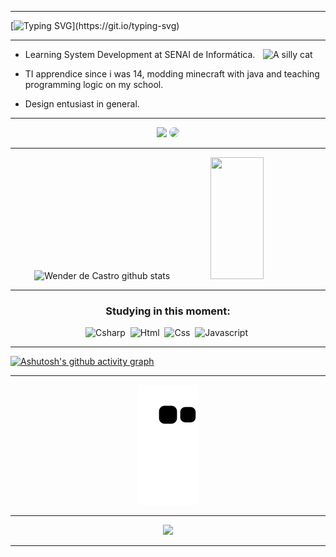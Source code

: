 <hr>
<!-- <img width=100% src="https://capsule-render.vercel.app/api?type=waving&color=00c647&height=120&section=header"/> -->

<!-- [![Typing SVG](https://readme-typing-svg.herokuapp.com/?color=ffffff&size=28&center=false&vCenter=true&width=600&lines=Seja+Bem+Vindo+:%29;Meu+nome+é+Wender;Sou+de+São+Paulo,+Brasil)](https://git.io/typing-svg)

 -->
[![Typing SVG](https://readme-typing-svg.demolab.com?font=Montserrat&size=36&pause=1000&color=00c647&background=08650000&center=true&vCenter=true&width=1280&lines=Hello!+:%29;Welcome!;My+name+is+Wender.;I'm+from+São+Paulo,+Brasil.)](https://git.io/typing-svg)



<hr>

<img src="https://i.ibb.co/CMbbKJY/gato-lascado.png" min-width="50px" max-width="100px" width="100px" align="right" alt="A silly cat">

* Learning System Development at SENAI de Informática.

* TI apprendice since i was 14, modding minecraft with java and teaching programming logic on my school.

* Design entusiast in general.


<hr>

<div align="center">
<a href = "mailto:contatowenderdecastro@gmail.com"> <img src="https://img.shields.io/badge/-Gmail-%23333?style=for-the-badge&logo=gmail&logoColor=white" target="_blank"></a>
<a href="https://www.linkedin.com/in/wenderdecastro/" target="_blank"><img src="https://img.shields.io/badge/-LinkedIn-%230077B5?style=for-the-badge&logo=linkedin&logoColor=white" style="border-radius: 30px" target="_blank"></a> 
 
</div>
 

<!-- <br></br> -->
<hr>


<div align="center">  
  <img width="49%" height="195px" src="https://github-readme-stats.vercel.app/api?username=wenderdecastro&show_icons=true&count_private=true&hide_border=true&ring_color=00c647&title_color=ffffff&icon_color=00c647&rank-circle_color=00c647&text_color=ffffff&bg_color=0d1117" alt="Wender de Castro github stats" /> 
  <img width="41%" height="195px" src="https://github-readme-stats.vercel.app/api/top-langs/?username=wenderdecastro&layout=compact&hide_border=true&title_color=ffffff&text_color=ffffff&bg_color=0d1117" />
</div>


 <div align="center">
 
 <hr>
  
### Studying in this moment:
  
![Csharp](https://img.shields.io/badge/-Csharp-ffffff?style=for-the-badge&logo=csharp&logoColor=white&labelColor=178600&textColor=ffffff)&nbsp;
![Html](https://img.shields.io/badge/-HTML5-ffffff?style=for-the-badge&logo=html5&logoColor=white&labelColor=e34c26&textColor=ffffff)&nbsp;
![Css](https://img.shields.io/badge/-CSS3-ffffff?style=for-the-badge&logo=css3&logoColor=white&labelColor=563d7c&textColor=ffffff)&nbsp;
![Javascript](https://img.shields.io/badge/-Javascript-ffffff?style=for-the-badge&logo=javascript&logoColor=0a0c10&labelColor=f1e05a&textColor=ffffff)&nbsp;

</div>

<hr>

[![Ashutosh's github activity graph](https://github-readme-activity-graph.cyclic.app/graph?username=wenderdecastro&bg_color=101319&color=ffffff&line=009334&point=00c647&area=true&border_color=00c647&ring_color=00c647&area_color=004618&hide_border=true)](https://github.com/ashutosh00710/github-readme-activity-graph)

<hr>
 
<div align="center">
  
![snake gif](https://github.com/wenderdecastro/wenderdecastro/blob/output/github-contribution-grid-snake.svg)
  
</div>

<hr>

<!-- <br> -->
 
<div align="center">

![](https://komarev.com/ghpvc/?username=wenderdecastro&color=00c647)
 
</div>

<!-- <img width=100% src="https://capsule-render.vercel.app/api?type=waving&color=00c647&height=120&section=footer"/> -->

<hr>


<!--
**wenderdecastro/wenderdecastro** is a ✨ _special_ ✨ repository because its `README.md` (this file) appears on your GitHub profile.
